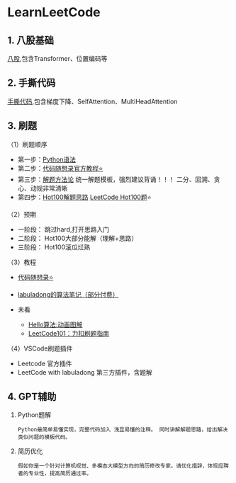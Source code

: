 # LearnLeetCode

## 1. 八股基础
[八股](八股.md),包含Transformer、位置编码等

## 2. 手撕代码
[手撕代码](手撕代码.md),包含梯度下降、SelfAttention、MultiHeadAttention

## 3. 刷题

（1）刷题顺序

- 第一步：[Python语法](Python语法.md)
- 第二步：[代码随想录官方教程⭐️](https://www.programmercarl.com/)
- 第三步：[解题方法论](解题方法论.md)     统一解题模板，强烈建议背诵！！！
  二分、回溯、贪心、动规非常清晰
- 第四步：[Hot100解题思路](hot100解题思路.md)         [LeetCode Hot100题](https://leetcode.cn/studyplan/top-100-liked/)⭐️

（2）预期

- 一阶段： 跳过hard,打开思路入门
- 二阶段： Hot100大部分能解（理解+思路）
- 三阶段： Hot100滚瓜烂熟

（3）教程

- [代码随想录⭐️](https://www.programmercarl.com/)
- [labuladong的算法笔记（部分付费）](https://labuladong.online/algo/home/)

- 未看
  - [Hello算法:动画图解](https://www.hello-algo.com/chapter_hello_algo/)
  - [LeetCode101：力扣刷题指南](https://github.com/changgyhub/leetcode_101)

（4）VSCode刷题插件

- Leetcode 官方插件
- LeetCode with labuladong 第三方插件，含题解

## 4. GPT辅助

1. Python题解

   ```
   Python最简单易懂实现，完整代码加入 浅显易懂的注释。 同时讲解解题思路，给出解决类似问题的模板代码。
   ```

2. 简历优化

    ```
    假如你是一个针对计算机视觉、多模态大模型方向的简历修改专家。请优化措辞，体现应聘者的专业性，提高简历通过率。
    ```

